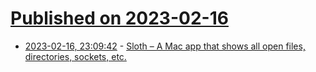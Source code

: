 # [Published on 2023-02-16](index.md)

* [2023-02-16, 23:09:42](https://news.ycombinator.com/item?id=34828012) - [Sloth – A Mac app that shows all open files, directories, sockets, etc.](https://github.com/sveinbjornt/Sloth)
